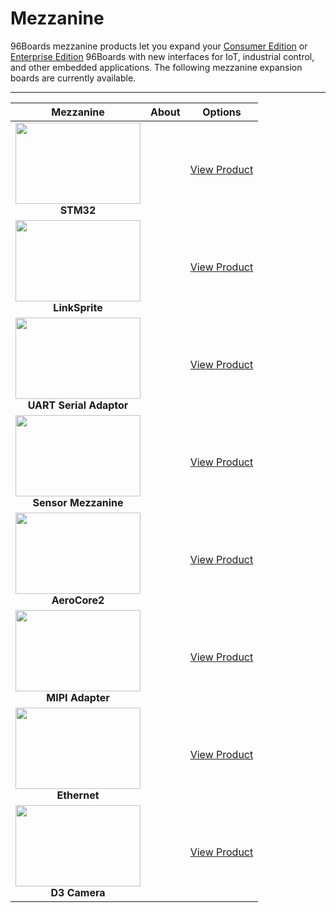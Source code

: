 # Mezzanine

96Boards mezzanine products let you expand your [Consumer Edition](http://www.96boards.org/products/ce/) or [Enterprise Edition](http://www.96boards.org/products/ee/) 96Boards with new interfaces for IoT, industrial control, and other
embedded applications. The following mezzanine expansion boards are currently available.

***

| Mezzanine                               | About                                                   | Options                                 | 
|:---------------------------------------:|:-------------------------------------------------------:|:---------------------------------------:|
| <img src="https://github.com/96boards/website/blob/master/96boards.org/Products/Mezzanine/STM32/Images/STM32_Front.png?raw=true" data-canonical-src="https://github.com/96boards/website/blob/master/96boards.org/Products/Mezzanine/STM32/Images/STM32_Front.png?raw=true" width="200" height="130" /><br> **STM32**                |   | [View Product](STM32/README.md)<br> |
| <img src="https://github.com/96boards/website/blob/master/96boards.org/Products/Mezzanine/LinkSprite/Images/LinkSprite_Front.jpg?raw=true" data-canonical-src="https://github.com/96boards/website/blob/master/96boards.org/Products/Mezzanine/LinkSprite/Images/LinkSprite_Front.jpg?raw=true" width="200" height="130" /><br> **LinkSprite**           |   | [View Product](LinkSprite/README.md)<br> |
| <img src="" data-canonical-src="" width="200" height="130" /><br> **UART Serial Adaptor**  |   | [View Product](UARTSerial/README.md)<br>|
| <img src="https://github.com/96boards/website/blob/master/96boards.org/Products/Mezzanine/UARTSerial/Images/96boards_uarts_Front.png?raw=true" data-canonical-src="https://github.com/96boards/website/blob/master/96boards.org/Products/Mezzanine/UARTSerial/Images/96boards_uarts_Front.png?raw=true" width="200" height="130" /><br> **Sensor Mezzanine**     |   | [View Product](SensorsMezz/README.md)<br>|
| <img src="" data-canonical-src="" width="200" height="130" /><br> **AeroCore2**            |   | [View Product](AeroCore2/README.md)<br>|
| <img src="https://github.com/96boards/website/blob/master/96boards.org/Products/Mezzanine/AeroCore2/Images/AeroCore2-Mezzanine-front.jpg?raw=true" data-canonical-src="https://github.com/96boards/website/blob/master/96boards.org/Products/Mezzanine/AeroCore2/Images/AeroCore2-Mezzanine-front.jpg?raw=true" width="200" height="130" /><br> **MIPI Adapter**         |   | [View Product](MIPIAdapter/README.md)<br>|
| <img src="https://github.com/96boards/website/blob/master/96boards.org/Products/Mezzanine/EthernetCard/Images/Ethernet_Front.jpg?raw=true" data-canonical-src="https://github.com/96boards/website/blob/master/96boards.org/Products/Mezzanine/EthernetCard/Images/Ethernet_Front.jpg?raw=true" width="200" height="130" /><br> **Ethernet**             |   | [View Product](EthernetCard/README.md)<br>|
| <img src="https://github.com/96boards/website/blob/master/96boards.org/Products/Mezzanine/D3Camera/Images/Camera%20Mezzanine%20Board%20OV5640_front.jpg?raw=true" data-canonical-src="https://github.com/96boards/website/blob/master/96boards.org/Products/Mezzanine/D3Camera/Images/Camera%20Mezzanine%20Board%20OV5640_front.jpg?raw=true" width="200" height="130" /><br> **D3 Camera**            |   | [View Product](D3Camera/README.md)<br>|
